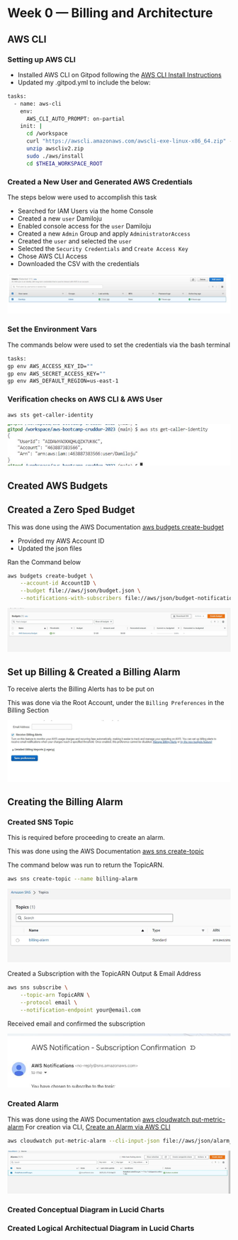 # Week 0 — Billing and Architecture

## AWS CLI

### Setting up AWS CLI
- Installed AWS CLI on Gitpod following the [AWS CLI Install Instructions](https://docs.aws.amazon.com/cli/latest/userguide/getting-started-install.html)
- Updated my .gitpod.yml to include the below:

```sh
tasks:
  - name: aws-cli
    env:
      AWS_CLI_AUTO_PROMPT: on-partial
    init: |
      cd /workspace
      curl "https://awscli.amazonaws.com/awscli-exe-linux-x86_64.zip" -o "awscliv2.zip"
      unzip awscliv2.zip
      sudo ./aws/install
      cd $THEIA_WORKSPACE_ROOT
```

### Created a New User and Generated AWS Credentials

The steps below were used to accomplish this task

- Searched for IAM Users via the home Console
- Created a new `user` Damiloju
- Enabled console access for the `user` Damiloju
- Created a new `Admin` Group and apply `AdministratorAccess`
- Created the `user` and selected the `user`
- Selected the `Security Credentials` and `Create Access Key`
- Chose AWS CLI Access
- Downloaded the CSV with the credentials

![User Graphic](https://github.com/Damiloju123/aws-bootcamp-cruddur-2023/blob/3a2a0fad875a758d5e3b0c7b4a175b6b3ed0bb6c/_docs/assets/Users.JPG)


### Set the Environment Vars

The commands below were used to set the credentials via the bash terminal

```sh
tasks:
gp env AWS_ACCESS_KEY_ID=""
gp env AWS_SECRET_ACCESS_KEY=""
gp env AWS_DEFAULT_REGION=us-east-1
```

### Verification checks on AWS CLI & AWS User

```sh
aws sts get-caller-identity
```

![User Graphic](https://github.com/Damiloju123/aws-bootcamp-cruddur-2023/blob/3a2a0fad875a758d5e3b0c7b4a175b6b3ed0bb6c/_docs/assets/STS.JPG)

## Created AWS Budgets

## Created a Zero Sped Budget

This was done using the AWS Documentation [aws budgets create-budget](https://docs.aws.amazon.com/cli/latest/reference/budgets/create-budget.html)

- Provided my AWS Account ID
- Updated the json files

Ran the Command below

```sh
aws budgets create-budget \
    --account-id AccountID \
    --budget file://aws/json/budget.json \
    --notifications-with-subscribers file://aws/json/budget-notifications-with-subscribers.json
```

![User Graphic](https://github.com/Damiloju123/aws-bootcamp-cruddur-2023/blob/3a2a0fad875a758d5e3b0c7b4a175b6b3ed0bb6c/_docs/assets/Budget.JPG)


## Set up Billing & Created a Billing Alarm

To receive alerts the Billing Alerts has to be put on

This was done via the Root Account, under the `Billing Preferences` in the Billing Section

![User Graphic](https://github.com/Damiloju123/aws-bootcamp-cruddur-2023/blob/3a2a0fad875a758d5e3b0c7b4a175b6b3ed0bb6c/_docs/assets/Billing.JPG)



## Creating the Billing Alarm

### Created SNS Topic

This is required before proceeding to create an alarm.

This was done using the AWS Documentation [aws sns create-topic](https://docs.aws.amazon.com/cli/latest/reference/sns/create-topic.html)

The command below was run to return the TopicARN.

```sh
aws sns create-topic --name billing-alarm
```
![User Graphic](https://github.com/Damiloju123/aws-bootcamp-cruddur-2023/blob/3a2a0fad875a758d5e3b0c7b4a175b6b3ed0bb6c/_docs/assets/Topics.JPG)

Created a Subscription with the TopicARN Output & Email Address

```sh
aws sns subscribe \
    --topic-arn TopicARN \
    --protocol email \
    --notification-endpoint your@email.com
```

Received email and confirmed the subscription

![User Graphic](https://github.com/Damiloju123/aws-bootcamp-cruddur-2023/blob/3a2a0fad875a758d5e3b0c7b4a175b6b3ed0bb6c/_docs/assets/SNS.JPG)

### Created Alarm

This was done using the AWS Documentation [aws cloudwatch put-metric-alarm](https://docs.aws.amazon.com/cli/latest/reference/cloudwatch/put-metric-alarm.html)
For creation via CLI, [Create an Alarm via AWS CLI](https://aws.amazon.com/premiumsupport/knowledge-center/cloudwatch-estimatedcharges-alarm/)

```sh
aws cloudwatch put-metric-alarm --cli-input-json file://aws/json/alarm_config.json
```

![User Graphic](https://github.com/Damiloju123/aws-bootcamp-cruddur-2023/blob/3a2a0fad875a758d5e3b0c7b4a175b6b3ed0bb6c/_docs/assets/Alarm.JPG)


### Created Conceptual Diagram in Lucid Charts

### Created Logical Architectual Diagram in Lucid Charts
